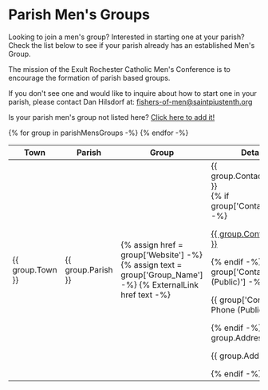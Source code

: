 # Parish Men's Groups

Looking to join a men's group? Interested in starting one at your
parish? Check the list below to see if your parish already has an
established Men's Group.

The mission of the Exult Rochester Catholic Men's Conference is to
encourage the formation of parish based groups.

If you don't see one and would like to inquire about how to start one
in your parish, please contact Dan Hilsdorf at: <fishers-of-men@saintpiustenth.org>

Is your parish men\'s group not listed here?
[Click here to add it!](/list-my-parish-mens-group)

<table class='parish-mens-groups'>
<thead>
<tr>
<th>Town</th>
<th>Parish</th>
<th>Group</th>
<th>Details</th>
</tr>
</thead>
<tbody  >
{% for group in parishMensGroups -%}
<tr>
<td>{{ group.Town }}</td>
<td>{{ group.Parish }}</td>
<td>
{% assign href = group['Website'] -%}
{% assign text = group['Group_Name'] -%}
{% ExternalLink href text -%}
</td>
<td>
<div>{{ group.Contact_Name }}</div>
{% if group['Contact_Email'] -%}
<p>
<a href="mailto:{{group['Contact_Email']}}"
>{{ group.Contact_Email }}</a>
</p>
{% endif -%}
{% if group['Contact Phone (Public)'] -%}
<p>{{ group['Contact Phone (Public)'] }}</p>
{% endif -%}
{% if group.Address -%}
<p style="white-space: pre;">{{ group.Address }}</p>
{% endif -%}
</td>
</tr>
{% endfor -%}
</tbody>
</table>
